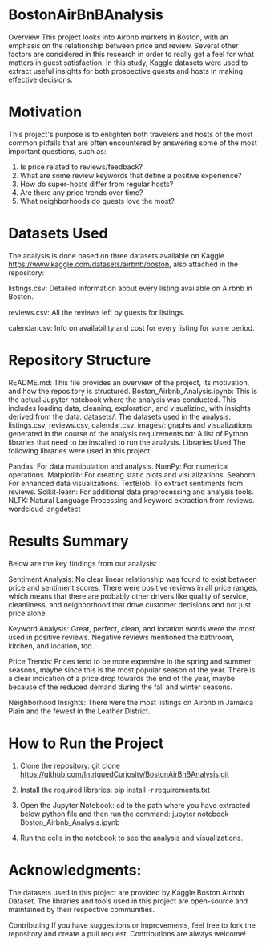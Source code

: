 # BostonAirBnBAnalysis
Overview
This project looks into Airbnb markets in Boston, with an emphasis on the relationship between price and review. Several other factors are considered in this research in order to really get a feel for what matters in guest satisfaction. In this study, Kaggle datasets were used to extract useful insights for both prospective guests and hosts in making effective decisions.

# Motivation
This project's purpose is to enlighten both travelers and hosts of the most common pitfalls that are often encountered by answering some of the most important questions, such as:

1. Is price related to reviews/feedback?
2. What are some review keywords that define a positive experience?
3. How do super-hosts differ from regular hosts?
4. Are there any price trends over time?
5. What neighborhoods do guests love the most?

# Datasets Used
The analysis is done based on three datasets available on Kaggle https://www.kaggle.com/datasets/airbnb/boston, also attached in the repository:

listings.csv: Detailed information about every listing available on Airbnb in Boston.

reviews.csv: All the reviews left by guests for listings.

calendar.csv: Info on availability and cost for every listing for some period.

# Repository Structure
README.md: This file provides an overview of the project, its motivation, and how the repository is structured.
Boston_Airbnb_Analysis.ipynb: This is the actual Jupyter notebook where the analysis was conducted. This includes loading data, cleaning, exploration, and visualizing, with insights derived from the data.
datasets/: The datasets used in the analysis: listings.csv, reviews.csv, calendar.csv.
images/: graphs and visualizations generated in the course of the analysis
requirements.txt: A list of Python libraries that need to be installed to run the analysis.
Libraries Used
The following libraries were used in this project:

Pandas: For data manipulation and analysis.
NumPy: For numerical operations.
Matplotlib: For creating static plots and visualizations.
Seaborn: For enhanced data visualizations.
TextBlob: To extract sentiments from reviews.
Scikit-learn: For additional data preprocessing and analysis tools.
NLTK: Natural Language Processing and keyword extraction from reviews.
wordcloud
langdetect

# Results Summary
Below are the key findings from our analysis:

Sentiment Analysis: No clear linear relationship was found to exist between price and sentiment scores. There were positive reviews in all price ranges, which means that there are probably other drivers like quality of service, cleanliness, and neighborhood that drive customer decisions and not just price alone.

Keyword Analysis: Great, perfect, clean, and location words were the most used in positive reviews. Negative reviews mentioned the bathroom, kitchen, and location, too.

Price Trends: Prices tend to be more expensive in the spring and summer seasons, maybe since this is the most popular season of the year. There is a clear indication of a price drop towards the end of the year, maybe because of the reduced demand during the fall and winter seasons.

Neighborhood Insights: There were the most listings on Airbnb in Jamaica Plain and the fewest in the Leather District.

# How to Run the Project

1. Clone the repository:
git clone https://github.com/IntriguedCuriosity/BostonAirBnBAnalysis.git

2. Install the required libraries:
pip install -r requirements.txt

3. Open the Jupyter Notebook:
cd to the path where you have extracted below python file and then run the command:
jupyter notebook Boston_Airbnb_Analysis.ipynb

5. Run the cells in the notebook to see the analysis and visualizations.


# Acknowledgments:
The datasets used in this project are provided by Kaggle Boston Airbnb Dataset.
The libraries and tools used in this project are open-source and maintained by their respective communities.

Contributing
If you have suggestions or improvements, feel free to fork the repository and create a pull request. Contributions are always welcome!
